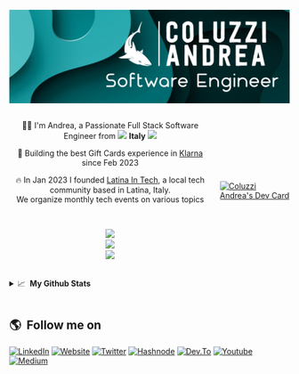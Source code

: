 [![Profile Banner](./1500x500.jpg)](https://www.coluzziandrea.com)

<div style="display: flex; flex-direction: row; align-items: center; gap: 1rem;">

  <div>
    <p align="center">
      👩‍💻 I'm Andrea, a Passionate Full Stack Software Engineer from <img src="https://cdn.jsdelivr.net/gh/coluzziandrea/general-assets@master/Readme/icons8-italy-64.png" width="16px"/> <b>Italy</b> <img src="https://cdn.jsdelivr.net/gh/coluzziandrea/general-assets@master/Readme/HandGreet.gif" width="35px" />
    </p>
    <p align="center">
    💼 Building the best Gift Cards experience in <a href="https://www.klarna.com/" target="_blank">Klarna</a> since Feb 2023
    </p>
    <p align="center">
    🔥 In Jan 2023 I founded <a href="https://latina-in-tech.github.io/" target="_blank">Latina In Tech</a>, a local tech community based in Latina, Italy. <br /> We organize monthly tech events on various topics
    </p>
    <br />
    <p align="center">
      <a href="https://skillicons.dev">
        <img src="https://skillicons.dev/icons?i=next,js,tailwind,react,ts,graphql,docker" />
        <br>
        <img src="https://skillicons.dev/icons?i=mongodb,kotlin,express,nodejs,firebase,nestjs" />
        <br>
        <img src="https://skillicons.dev/icons?i=docker,androidstudio,jest,css" />
      </a>
    </p>

  </div>
  <div>
    <a href="https://app.daily.dev/andreacoluzzi94"><img src="https://api.daily.dev/devcards/a7815c0f1be647918b1414e1e5d3b0f9.png?r=ybf"      width="400" alt="Coluzzi Andrea's Dev Card"/></a>  
  </div>
</div>
<br />

<details>
  <summary>
📈 &nbsp;<b>My Github Stats</b>

  </summary>

![Andrea Coluzzi's GitHub Stats](https://github-readme-stats.vercel.app/api?username=coluzziandrea&theme=dark)
</span>

[![Andrea Coluzzi](https://github-readme-stats.vercel.app/api/top-langs/?username=coluzziandrea&hide=html&layout=compact&theme=dark)](https://github.com/iuricode/)

</details>
<br />

## 🌎 &nbsp;Follow me on

<p>
  <a href="https://www.linkedin.com/in/andrea-coluzzi/" target="_blank"><img alt="LinkedIn" src="https://img.shields.io/badge/-Linkedin-%230077B5.svg?&style=for-the-badge&logo=linkedin&logoColor=white" /></a>
   <a href="https://www.coluzziandrea.com"
        target="_blank" lang="it-IT"><img src="https://img.shields.io/badge/Personal_Website-990cfa?style=for-the-badge&logo=googlechrome&logoColor=white" alt="Website" /></a>
           <a href="https://twitter.com/andreacoluzzi94" target="_blank"><img alt="Twitter" src="https://img.shields.io/badge/-Twitter-1DA1F2.svg?&style=for-the-badge&logo=X&logoColor=white" /></a>
  <a href="https://hashnode.com/@coluzziandrea" target="_blank"><img alt="Hashnode" src="https://img.shields.io/badge/Hashnode-2962FF?style=for-the-badge&logo=hashnode&logoColor=white" /></a>
  <a href="https://dev.to/coluzziandrea"
        target="_blank" lang="it-IT"><img src="https://img.shields.io/badge/DEV-12100E?style=for-the-badge&logo=devdotto&logoColor=white" alt="Dev.To" /></a>
    <a href="https://www.youtube.com/@coluzziandrea893" target="_blank"><img alt="Youtube" src="https://img.shields.io/badge/-YouTube-FF0000.svg?&style=for-the-badge&logo=Youtube&logoColor=white" /></a>
 <a href="https://medium.com/@coluzziandrea.dev"
        target="_blank" lang="it-IT"><img src="https://img.shields.io/badge/Medium-098737?style=for-the-badge&logo=medium&logoColor=white" alt="Medium" /></a>
</p>
